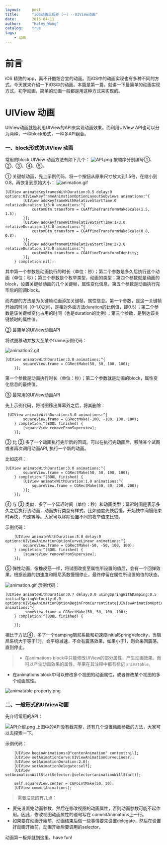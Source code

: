 ```yaml
---
layout:     post
title:      "iOS动画三板斧（一）--UIView动画"
date:       2016-04-11
author:     "Haley_Wong"
catalog:    true
tags:
    - 动画
---
```


# 前言
iOS 精致的app，离不开酷炫合宜的动画。而iOS中的动画实现也有多种不同的方式。今天就来介绍一下iOS中的动画。本篇是第一篇，就讲一下最简单的动画实现方式，初学动画，简单的动画一般都是用这种方式来实现的。

# UIView 动画

UIView动画就是利用UIView的API来实现动画效果。而利用UIView API也可以分为两种，一种block形式，一种多API组合。

### 一、block形式的UIView 动画
常用的block UIView 动画方法有如下几个：
![API.png](/img/blogs/uiview-animate/img_01.jpeg)
按顺序分别编号①、②、③、④、⑤。

① 关键帧动画，先上示例代码，将一个按钮从原来尺寸放大到1.5倍，在缩小到0.8，再恢复到原始大小：
![animation.gif](/img/blogs/uiview-animate/img_02.gif)

```
[UIView animateKeyframesWithDuration:0.5 delay:0 options:UIViewKeyframeAnimationOptionLayoutSubviews animations:^{
        [UIView addKeyframeWithRelativeStartTime:0 relativeDuration:1/3.0 animations:^{
            customBtn.transform = CGAffineTransformMakeScale(1.5, 1.5);
        }];
        [UIView addKeyframeWithRelativeStartTime:1/3.0 relativeDuration:1/3.0 animations:^{
            customBtn.transform = CGAffineTransformMakeScale(0.8, 0.8);
        }];
        [UIView addKeyframeWithRelativeStartTime:2/3.0 relativeDuration:1/3.0 animations:^{
            customBtn.transform = CGAffineTransformIdentity;
        }];
    } completion:nil];
```

其中第一个参数是动画执行的时长（单位：秒）；第二个参数是多久后执行这个动画（单位：秒）；第三个参数是个枚举类型，动画的类型；第四个参数就是动画的block，设置关键帧动画的几个关键帧，属性变化信息，第五个参数是动画执行完毕后的回调block。

而内部的方法是为关键帧动画添加关键帧，属性信息。第一个参数，是这一关键帧开始的时间（0-1.0之间，是相对外面方法duration的比例值，即0.5）；第二个参数是该关键帧变化占用的时间（也是duration的比例）；第三个参数，是到达该关键帧时的属性值。

② 最简单的UIView动画API

将试图移动并放大至某个frame示例代码：

![animation2.gif](/img/blogs/uiview-animate/img_03.gif)
```
[UIView animateWithDuration:3.0 animations:^{
        squareView.frame = CGRectMake(50, 50, 100, 100);
    }];
```
第一个参数是动画执行时长（单位：秒）；第二个参数就是动画的block，属性变化信息的最终值。

③ 最常用的UIView动画API

先上示例代码，将试图移出屏幕外之后，将其删除：

```
 [UIView animateWithDuration:3.0 animations:^{
        squareView.frame = CGRectMake(-100, -100, 100, 100);
    } completion:^(BOOL finished) {
        [squareView removeFromSuperview];
    }];
```
③ 比 ② 多了一个动画执行完毕后的回调。可以在执行完动画后，移除某个试图或者再次调用动画API, 执行一个新的动画。

比如这样：
```
[UIView animateWithDuration:3.0 animations:^{
        squareView.frame = CGRectMake(50, 50, 100, 100);
    } completion:^(BOOL finished) {
        [UIView animateWithDuration:1.0 animations:^{
            squareView.frame = CGRectMake(50, 50, 200, 200);
        }];
    }];
```

④ 与 ③ 类似，多了一个延迟时间（单位：秒）和动画类型；延迟时间是表示多久之后执行该动画，动画执行类型有样式，比如速度先快后慢，开始快中间慢结束时再快，匀速等等。大家可以移除设置不同的枚举值来比较。

示例代码：
```
    [UIView animateWithDuration:3.0 delay:0 options:UIViewAnimationOptionCurveLinear animations:^{
        squareView.frame = CGRectMake(-50, -50, 100, 100);
    } completion:^(BOOL finished) {
        [squareView removeFromSuperview];
    }];
```

⑤ 弹性动画，像橡皮筋一样，将试图改变至属性所设置的值后，会有一个回弹效果。根据设置的初速度和阻尼系数慢慢停止，最终停留在属性所设置的值的状态。

![animation.gif](/img/blogs/uiview-animate/img_04.gif)
示例代码：
```
[UIView animateWithDuration:0.7 delay:0.0 usingSpringWithDamping:0.5 initialSpringVelocity:0.9 options:UIViewAnimationOptionBeginFromCurrentState|UIViewAnimationOptionAllowUserInteraction animations:^{
        _someView.frame = CGRectMake(50, 50, 100, 100);
    } completion:^(BOOL finished) {
        
    }];
```
相比于方法④，多了一个damping阻尼系数和初速度initialSpringVelocity，当阻尼系统大于等于1时，会平稳减速，不会有震荡效果，如果小于1，则会来回震荡，直到停止。

> * 在animations block中只能修改UIView的部分属性，产生动画效果。而可以产生动画效果的属性，苹果在其注释中都有标记 `animatable`。
* 在animations block中可以修改多个视图的动画属性，或者修改某个视图的多个动画属性。

![animatable property.png](/img/blogs/uiview-animate/img_05.png)

### 二、一般形式的UIView动画
先介绍常用的API：

![API介绍.png](/img/blogs/uiview-animate/img_06.jpeg)
上图中的API没有截完整，还有几个设置动画参数的方法，大家可以去探索一下。

示例代码：
```
    [UIView beginAnimations:@"centerAnimation" context:nil];
    [UIView setAnimationCurve:UIViewAnimationCurveLinear];
    [UIView setAnimationDuration:2.0];
    [UIView setAnimationDelegate:self];
    [UIView setAnimationWillStartSelector:@selector(animationWillStart)];
    
    self.squareView.center = CGPointMake(50, 50);
    [UIView commitAnimations];
```

>  需要注意的有几点：
* 要先设置完动画参数，然后在修改视图的动画属性，否则动画参数可能不起作用。因此，修改视图动画属性的语句写在 commitAnimatons上一行。
* 如果要在动画开始前，动画结束后做一些事情要先设置delegate，然后在设置好动画开始前，动画开始后要调用的selector。

动画第一板斧就到这里，have fun!


